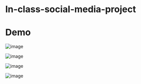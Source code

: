 # In-class-social-media-project

# Demo
![image](https://user-images.githubusercontent.com/82456273/121508665-8377d480-c9ee-11eb-8623-f55f3c987302.png)

![image](https://user-images.githubusercontent.com/82456273/121508682-88d51f00-c9ee-11eb-8b3f-d2e308ac783b.png)

![image](https://user-images.githubusercontent.com/82456273/121508697-8d99d300-c9ee-11eb-8b74-be0a6de9a83f.png)

![image](https://user-images.githubusercontent.com/82456273/121508744-9e4a4900-c9ee-11eb-8d83-4b6fd5845ed4.png)
